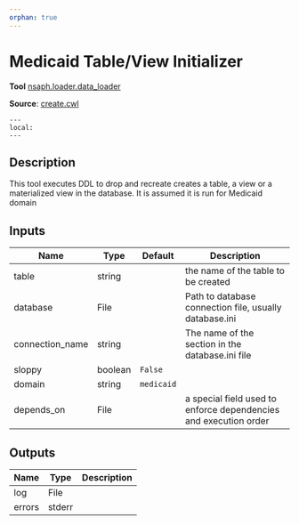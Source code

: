 ```yaml
---
orphan: true
---
```

# Medicaid Table/View Initializer
**Tool** 	[nsaph.loader.data_loader](../../../core-platform/src/python/nsaph/loader/data_loader)

**Source**: [create.cwl](../members/create_cwl.md)

```{contents}
---
local:
---
```

## Description
This tool executes DDL to drop and recreate
creates a table, a view or a materialized view in the database.
It is assumed it is run for Medicaid domain


## Inputs

| Name            | Type    | Default    | Description                                                      |
|-----------------|---------|------------|------------------------------------------------------------------|
| table           | string  |            | the name of the table to be created                              |
| database        | File    |            | Path to database connection file, usually database.ini           |
| connection_name | string  |            | The name of the section in the database.ini file                 |
| sloppy          | boolean | `False`    |                                                                  |
| domain          | string  | `medicaid` |                                                                  |
| depends_on      | File    |            | a special field used to enforce dependencies and execution order |

## Outputs

| Name   | Type   | Description |
|--------|--------|-------------|
| log    | File   |             |
| errors | stderr |             |
